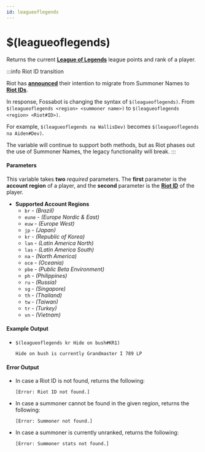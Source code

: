 ```yaml
---
id: leagueoflegends
---
```


# $(leagueoflegends)

Returns the current [**League of Legends**](https://leagueoflegends.com) league points and rank of a player.

:::info Riot ID transition

Riot has [**announced**](https://www.riotgames.com/en/news/summoner-name-riot-ID) their intention to migrate from Summoner Names to [**Riot IDs**](https://support-leagueoflegends.riotgames.com/hc/en-us/articles/360041788533-Riot-ID-FAQ).

In response, Fossabot is changing the syntax of `$(leagueoflegends)`. From `$(leagueoflegends <region> <summoner name>)` to `$(leagueoflegends <region> <Riot#ID>)`.

For example, `$(leagueoflegends na WallisDev)` becomes `$(leagueoflegends na Aiden#Dev)`.

The variable will continue to support both methods, but as Riot phases out the use of Summoner Names, the legacy functionality will break.
:::

#### Parameters

This variable takes **two** *required* parameters. The **first** parameter is the **account region** of a player, and the **second** parameter is the [**Riot ID**](https://support-leagueoflegends.riotgames.com/hc/en-us/articles/360041788533-Riot-ID-FAQ) of the player.

* **Supported Account Regions**
  * `br` - *(Brazil)*
  * `eune` - *(Europe Nordic & East)*
  * `euw` - *(Europe West)*
  * `jp` - *(Japan)*
  * `kr` - *(Republic of Korea)*
  * `lan` - *(Latin America North)*
  * `las` - *(Latin America South)*
  * `na` - *(North America)*
  * `oce` - *(Oceania)*
  * `pbe` - *(Public Beta Environment)*
  * `ph` - *(Philippines)*
  * `ru` - *(Russia)*
  * `sg` - *(Singapore)*
  * `th` - *(Thailand)*
  * `tw` - *(Taiwan)*
  * `tr` - *(Turkey)*
  * `vn` - *(Vietnam)*

#### Example Output

* `$(leagueoflegends kr Hide on bush#KR1)`

    ```
    Hide on bush is currently Grandmaster I 789 LP
    ```

#### Error Output

* In case a Riot ID is not found, returns the following:

    ```
    [Error: Riot ID not found.]
    ```

* In case a summoner cannot be found in the given region, returns the following:

    ```
    [Error: Summoner not found.] 
    ```

* In case a summoner is currently unranked, returns the following:

    ```
    [Error: Summoner stats not found.] 
    ```
